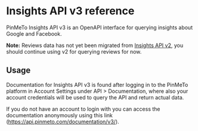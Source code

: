 # Insights API v3 reference

PinMeTo Insights API v3 is an OpenAPI interface for querying insights about Google and Facebook.

**Note:** Reviews data has not yet been migrated from [Insights API v2](insights-v2.md), you should continue using v2 for querying reviews for now.

## Usage

Documentation for Insights API v3 is found after logging in to the PinMeTo platform in Account Settings under API > Documentation, where also your account credentials will be used to query the API and return actual data.

If you do not have an account to login with you can access the documentation anonymously using this link (https://api.pinmeto.com/documentation/v3/).
